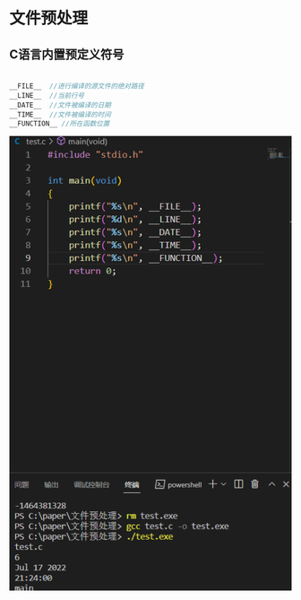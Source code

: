 # 文件预处理

## C语言内置预定义符号

```c

__FILE__  //进行编译的源文件的绝对路径
__LINE__  //当前行号
__DATE__  //文件被编译的日期
__TIME__  //文件被编译的时间
__FUNCTION__ //所在函数位置

```

![上](../../../../rescource/Attachment/2022-07-17-21-24-56.png)
